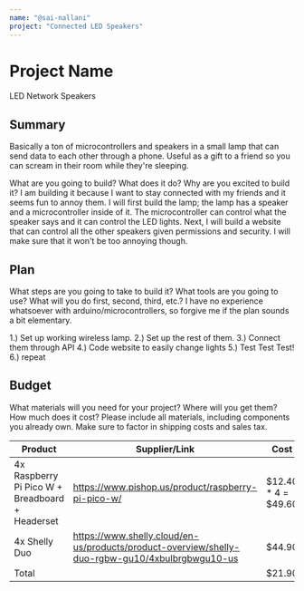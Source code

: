 ```yaml
---
name: "@sai-nallani"
project: "Connected LED Speakers"
---
```


# Project Name
LED Network Speakers
## Summary
Basically a ton of microcontrollers and speakers in a small lamp that can send data to each other through a phone. Useful as a gift to a friend so you can scream
in their room while they're sleeping.

What are you going to build? What does it do? Why are you excited to build it?
I am building it because I want to stay connected with my friends and it seems fun to annoy them. I will first build the lamp; the lamp has a speaker and a microcontroller
inside of it. The microcontroller can control what the speaker says and it can control the LED lights. Next, I will build a website that can control all the other speakers
given permissions and security. I will make sure that it won't be too annoying though.
## Plan

What steps are you going to take to build it? What tools are you going to use? What will you do first, second, third, etc.?
I have no experience whatsoever with arduino/microcontrollers, so forgive me if the plan sounds a bit elementary. 

1.) Set up working wireless lamp.
2.) Set up the rest of them.
3.) Connect them through API
4.) Code website to easily change lights
5.) Test Test Test!
6.) repeat
## Budget

What materials will you need for your project? Where will you get them? How much does it cost? Please include all materials, including components you already own. Make sure to factor in shipping costs and sales tax.

| Product         | Supplier/Link                         | Cost   |
| --------------- | ------------------------------------- | ------ |
| 4x Raspberry Pi Pico W + Breadboard + Headerset  | https://www.pishop.us/product/raspberry-pi-pico-w/ | $12.40 * 4 = $49.60  |
| 4x Shelly Duo | https://www.shelly.cloud/en-us/products/product-overview/shelly-duo-rgbw-gu10/4xbulbrgbwgu10-us  | $44.90 |
| Total           |                                       | $21.90 |
